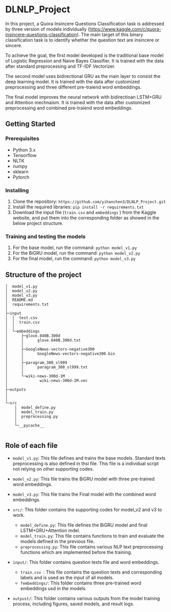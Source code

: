 # DLNLP_Project

In this project, a Quora Insincere Questions Classification task is addressed by three version of models individually (https://www.kaggle.com/c/quora-insincere-questions-classification). The main target of this binary classification task is to identify whether the question text are insincere or sincere. 

To achieve the goal, the first model developed is the traditional base model of Logistic Regression and Naive Bayes Classifier. It is trained with the data after standard preprocessing and TF-IDF Vectorizer.

The second model uses bidirectional GRU as the main layer to consist the deep learning model. It is trained with the data after customized preprocessing and three different pre-traiend word embeddings.

The final model improves the neural network with bidirectioan LSTM+GRU and Attention mechnaism. It is trained with the data after customized preprocessing and combined pre-traiend word embeddings.

## Getting Started

### Prerequisites

* Python 3.x
* Tensorflow
* NLTK
* numpy
* sklearn
* Pytorch

### Installing

1. Clone the repository:  `https://github.com/yihanchen3/DLNLP_Project.git`
2. Install the required libraries:  `pip install -r requirements.txt`
3. Download the input file (`train.csv` and `embeddings` ) from the Kaggle website, and put them into the corresponding folder as showed in the below project structure.

### Training and testing the models

1. For the base model, run the command: `python model_v1.py`
2. For the BiGRU model, run the command: `python model_v2.py`
3. For the final model, run the command: `python model_v3.py`

## Structure of the project

```
│  model_v1.py
│  model_v2.py
│  model_v3.py
│  README.md
│  requirements.txt
│  
├─input
│  │  test.csv
│  │  train.csv
│  │  
│  └─embeddings
│      ├─glove.840B.300d
│      │      glove.840B.300d.txt
│      │  
│      ├─GoogleNews-vectors-negative300
│      │      GoogleNews-vectors-negative300.bin
│      │  
│      ├─paragram_300_sl999
│      │      paragram_300_sl999.txt
│      │  
│      └─wiki-news-300d-1M
│              wiki-news-300d-1M.vec
│        
├─outputs
│
│  
└─src
    │  model_define.py
    │  model_train.py
    │  preprocessing.py
    │  
    └─__pycache__
      
```


## Role of each file

- `model_v1.py`: This file defines and trains the base models. Standard texts preprocessing is also defined in thsi file. This file  is a individual script not relying on other supporting codes.
- `model_v2.py`: This file trains the BiGRU model with three pre-trained word embeddings.
- `model_v3.py`: This file trains the Final model with the combined word embeddings.
- `src/`: This folder contains the supporting codes for model_v2 and v3 to work.

  - `model_define.py`: This file defines the BiGRU model and final LSTM+GRU+Attention mdel.
  - `model_train.py`: This file contains functions to train and evaluate the models defined in the previous file.
  - `preprocessing.py`: This file contains various NLP text preprocessing functions which are implemented before the training.
- `input/`: This folder contains question texts file and word embeddings.

  - `train.csv `: This file contains the question texts and corresponding labels and is used as the input of all models.
  - `fembeddings/`: This folder contains three pre-trained word embeddings usd in the models.
- `outpust/`: This folder contains various outputs from the model training process, including figures, saved models, and result logs.
